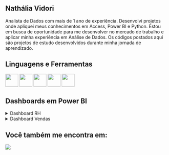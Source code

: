 ## Nathália Vidori

Analista de Dados com mais de 1 ano de experiência. Desenvolvi projetos onde apliquei meus conhecimentos em Access, Power BI e Python. Estou em busca de oportunidade para me desenvolver no mercado de trabalho e aplicar minha experiência em Análise de Dados. Os códigos postados aqui são projetos de estudo desenvolvidos durante minha jornada de aprendizado.

##

## **Linguagens e Ferramentas**

<img loading="lazy" src="https://cdn.jsdelivr.net/gh/devicons/devicon@latest/icons/python/python-original.svg" width="40" height="40"/> <img loading="lazy" src="https://cdn.jsdelivr.net/gh/devicons/devicon@latest/icons/pycharm/pycharm-original.svg" width="40" height="40"/> <img loading="lazy" src="https://cdn.jsdelivr.net/gh/devicons/devicon@latest/icons/jupyter/jupyter-original.svg" width="40" height="40"/> <img loading="lazy" src="https://cdn.jsdelivr.net/gh/devicons/devicon@latest/icons/microsoftsqlserver/microsoftsqlserver-original.svg" width="40" height="40"/> <img loading="lazy" src="https://cdn.jsdelivr.net/gh/devicons/devicon@latest/icons/postgresql/postgresql-original.svg" width="40" height="40"/>  

##

## Dashboards em Power BI

<details>
  <summary>Dashboard RH</summary>

Este repositório tem como objetivo compartilhar dashboards criados em Power BI para fins de análise de dados para negócios.

[Dashboard RH](https://github.com/nathvidori/Dashboard-RH-Ficticio/blob/main/README.md)

**Competências aplicadas nesse projeto:**

Coleta de dados usando Excel

Tratamento de dados com PowerQuerry

Visualização e Análise de dados com Power BI

Design do dashboard usando PowerPoint

</details>

<details>
  <summary>Dashboard Vendas</summary>

Este repositório tem como objetivo compartilhar dashboards criados em Power BI para fins de análise de dados para negócios.

[Dasboard Vendas](https://github.com/nathvidori/Dashboard-Vendas-Ficticio/blob/main/README.md)

**Competências aplicadas nesse projeto:**

Coleta de dados usando arquivos Excel

Tratamento de dados com PowerQuerry

Visualização e Análise de dados com Power BI

Design do dashboard usando PowerPoint

</details>

 ##         

## Você também me encontra em:
<div>
  <a href="https://www.linkedin.com/in/nathália-vidori" target="_blank"><img src="https://img.shields.io/badge/linkedin-%230077B5.svg?style=for-the-badge&logo=linkedin&logoColor=white"target="_balnk"></a>
</div>



